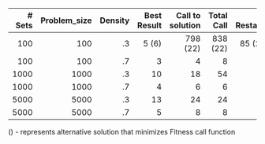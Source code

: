 |# Sets |Problem_size|Density|Best Result|Call to solution|Total Call| # Restart| # Steps
|-----------: |-----------: |-----------: |-----------: |-----------: |-----------: |-----------: |-----------: |
|100 |100 |.3 |5 (6)|798 (22) |838 (22)|85 (2)|4 (5)|
|100 |100 |.7 |3 |4 |8 |2 |2 |
|1000 |1000 |.3 |10 |18 |54 |3 |9|
|1000 |1000 |.7 |4 |6 |6 |1 |8|
|5000 |5000 |.3 |13 |24 |24 |1 |15|
|5000 |5000 |.7 |5 |8 |8 |1 |15|


() - represents alternative solution that minimizes Fitness call function

